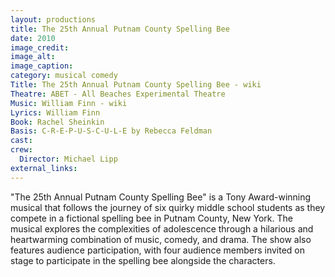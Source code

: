 ```yaml
---
layout: productions
title: The 25th Annual Putnam County Spelling Bee
date: 2010
image_credit:
image_alt:
image_caption:
category: musical comedy
Title: The 25th Annual Putnam County Spelling Bee - wiki
Theatre: ABET - All Beaches Experimental Theatre
Music: William Finn - wiki
Lyrics: William Finn
Book: Rachel Sheinkin
Basis: C-R-E-P-U-S-C-U-L-E by Rebecca Feldman
cast:
crew:
  Director: Michael Lipp
external_links:
---
```


"The 25th Annual Putnam County Spelling Bee" is a Tony Award-winning musical that follows the journey of six quirky middle school students as they compete in a fictional spelling bee in Putnam County, New York. The musical explores the complexities of adolescence through a hilarious and heartwarming combination of music, comedy, and drama. The show also features audience participation, with four audience members invited on stage to participate in the spelling bee alongside the characters.
